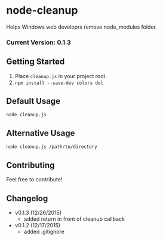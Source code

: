 # node-cleanup
Helps Windows web developrs remove node_modules folder.

### Current Version: 0.1.3

## Getting Started
1. Place ```cleanup.js``` in your project root.
2. ```npm install --save-dev colors del```

## Default Usage
```node cleanup.js```

## Alternative Usage
```node cleanup.js /path/to/directory```

## Contributing
Feel free to contribute!

## Changelog
- v0.1.3 (12/26/2015)
	- added return in front of cleanup callback
- v0.1.2 (12/17/2015)
	- added .gitignore
	